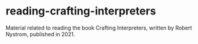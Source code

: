 # reading-crafting-interpreters
Material related to reading the book Crafting Interpreters, written by Robert Nystrom, published in 2021.

